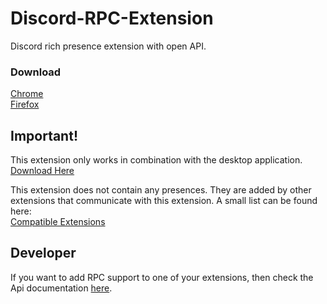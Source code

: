 # Discord-RPC-Extension
Discord rich presence extension with open API.


### Download
<a href="https://chrome.google.com/webstore/detail/discord-rich-presence/agnaejlkbiiggajjmnpmeheigkflbnoo" target="_blank">Chrome</a>  
<a href="https://addons.mozilla.org/firefox/addon/discord-rich-presence/" target="_blank">Firefox</a>

## Important!
This extension only works in combination with the desktop application.  
[Download Here](https://github.com/lolamtisch/Discord-RPC-Extension/releases/latest)

This extension does not contain any presences.
They are added by other extensions that communicate with this extension.
A small list can be found here:  
[Compatible Extensions](https://github.com/lolamtisch/Discord-RPC-Extension/blob/master/docs/extensions.md)

## Developer
If you want to add RPC support to one of your extensions, then check the Api documentation [here](https://github.com/lolamtisch/Discord-RPC-Extension/blob/master/docs/api.md).

